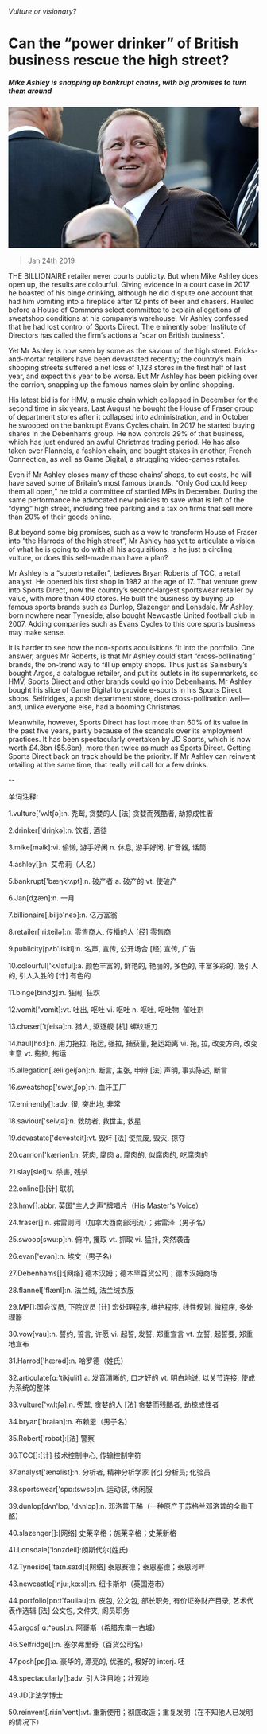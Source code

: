 ###### Vulture or visionary?

# Can the “power drinker” of British business rescue the high street? 

##### Mike Ashley is snapping up bankrupt chains, with big promises to turn them around 

![image](images/20190126_BRP001_0.jpg) 

> Jan 24th 2019 

 

THE BILLIONAIRE retailer never courts publicity. But when Mike Ashley does open up, the results are colourful. Giving evidence in a court case in 2017 he boasted of his binge drinking, although he did dispute one account that had him vomiting into a fireplace after 12 pints of beer and chasers. Hauled before a House of Commons select committee to explain allegations of sweatshop conditions at his company’s warehouse, Mr Ashley confessed that he had lost control of Sports Direct. The eminently sober Institute of Directors has called the firm’s actions a “scar on British business”. 

Yet Mr Ashley is now seen by some as the saviour of the high street. Bricks-and-mortar retailers have been devastated recently; the country’s main shopping streets suffered a net loss of 1,123 stores in the first half of last year, and expect this year to be worse. But Mr Ashley has been picking over the carrion, snapping up the famous names slain by online shopping. 

His latest bid is for HMV, a music chain which collapsed in December for the second time in six years. Last August he bought the House of Fraser group of department stores after it collapsed into administration, and in October he swooped on the bankrupt Evans Cycles chain. In 2017 he started buying shares in the Debenhams group. He now controls 29% of that business, which has just endured an awful Christmas trading period. He has also taken over Flannels, a fashion chain, and bought stakes in another, French Connection, as well as Game Digital, a struggling video-games retailer. 

Even if Mr Ashley closes many of these chains’ shops, to cut costs, he will have saved some of Britain’s most famous brands. “Only God could keep them all open,” he told a committee of startled MPs in December. During the same performance he advocated new policies to save what is left of the “dying” high street, including free parking and a tax on firms that sell more than 20% of their goods online. 

But beyond some big promises, such as a vow to transform House of Fraser into “the Harrods of the high street”, Mr Ashley has yet to articulate a vision of what he is going to do with all his acquisitions. Is he just a circling vulture, or does this self-made man have a plan? 

Mr Ashley is a “superb retailer”, believes Bryan Roberts of TCC, a retail analyst. He opened his first shop in 1982 at the age of 17. That venture grew into Sports Direct, now the country’s second-largest sportswear retailer by value, with more than 400 stores. He built the business by buying up famous sports brands such as Dunlop, Slazenger and Lonsdale. Mr Ashley, born nowhere near Tyneside, also bought Newcastle United football club in 2007. Adding companies such as Evans Cycles to this core sports business may make sense. 

It is harder to see how the non-sports acquisitions fit into the portfolio. One answer, argues Mr Roberts, is that Mr Ashley could start “cross-pollinating” brands, the on-trend way to fill up empty shops. Thus just as Sainsbury’s bought Argos, a catalogue retailer, and put its outlets in its supermarkets, so HMV, Sports Direct and other brands could go into Debenhams. Mr Ashley bought his slice of Game Digital to provide e-sports in his Sports Direct shops. Selfridges, a posh department store, does cross-pollination well—and, unlike everyone else, had a booming Christmas. 

Meanwhile, however, Sports Direct has lost more than 60% of its value in the past five years, partly because of the scandals over its employment practices. It has been spectacularly overtaken by JD Sports, which is now worth £4.3bn ($5.6bn), more than twice as much as Sports Direct. Getting Sports Direct back on track should be the priority. If Mr Ashley can reinvent retailing at the same time, that really will call for a few drinks. 

-- 

 单词注释:

1.vulture['vʌltʃә]:n. 秃鹫, 贪婪的人 [法] 贪婪而残酷者, 劫掠成性者 

2.drinker['driŋkә]:n. 饮者, 酒徒 

3.mike[maik]:vi. 偷懒, 游手好闲 n. 休息, 游手好闲, 扩音器, 话筒 

4.ashley[]:n. 艾希莉（人名） 

5.bankrupt['bæŋkrʌpt]:n. 破产者 a. 破产的 vt. 使破产 

6.Jan[dʒæn]:n. 一月 

7.billionaire[.biljә'nєә]:n. 亿万富翁 

8.retailer['ri:teilә]:n. 零售商人, 传播的人 [经] 零售商 

9.publicity[pʌb'lisiti]:n. 名声, 宣传, 公开场合 [经] 宣传, 广告 

10.colourful['kʌlәful]:a. 颜色丰富的, 鲜艳的, 艳丽的, 多色的, 丰富多彩的, 吸引人的, 引人入胜的 [计] 有色的 

11.binge[bindʒ]:n. 狂闹, 狂欢 

12.vomit['vɒmit]:vt. 吐出, 呕吐 vi. 呕吐 n. 呕吐, 呕吐物, 催吐剂 

13.chaser['tʃeisә]:n. 猎人, 驱逐舰 [机] 螺纹钣刀 

14.haul[hɒ:l]:n. 用力拖拉, 拖运, 强拉, 捕获量, 拖运距离 vi. 拖, 拉, 改变方向, 改变主意 vt. 拖拉, 拖运 

15.allegation[.æli'geiʃәn]:n. 断言, 主张, 申辩 [法] 声明, 事实陈述, 断言 

16.sweatshop['swet,ʃɔp]:n. 血汗工厂 

17.eminently[]:adv. 很, 突出地, 非常 

18.saviour['seivjә]:n. 救助者, 救世主, 救星 

19.devastate['devәsteit]:vt. 毁坏 [法] 使荒废, 毁灭, 掠夺 

20.carrion['kæriәn]:n. 死肉, 腐肉 a. 腐肉的, 似腐肉的, 吃腐肉的 

21.slay[slei]:v. 杀害, 残杀 

22.online[]:[计] 联机 

23.hmv[]:abbr. 英国"主人之声"牌唱片（His Master's Voice） 

24.fraser[]:n. 弗雷则河（加拿大西南部河流）；弗雷泽（男子名） 

25.swoop[swu:p]:n. 俯冲, 攫取 vt. 抓取 vi. 猛扑, 突然袭击 

26.evan['evən]:n. 埃文（男子名） 

27.Debenhams[]:[网络] 德本汉姆；德本罕百货公司；德本汉姆商场 

28.flannel['flænl]:n. 法兰绒, 法兰绒衣服 

29.MP[]:国会议员, 下院议员 [计] 宏处理程序, 维护程序, 线性规划, 微程序, 多处理器 

30.vow[vau]:n. 誓约, 誓言, 许愿 vi. 起誓, 发誓, 郑重宣言 vt. 立誓, 起誓要, 郑重地宣布 

31.Harrod['hærəd]:n. 哈罗德（姓氏） 

32.articulate[ɑ:'tikjulit]:a. 发音清晰的, 口才好的 vt. 明白地说, 以关节连接, 使成为系统的整体 

33.vulture['vʌltʃә]:n. 秃鹫, 贪婪的人 [法] 贪婪而残酷者, 劫掠成性者 

34.bryan['braiәn]:n. 布赖恩（男子名） 

35.Robert['rɔbәt]:[法] 警察 

36.TCC[]:[计] 技术控制中心, 传输控制字符 

37.analyst['ænәlist]:n. 分析者, 精神分析学家 [化] 分析员; 化验员 

38.sportswear['spɒ:tswєә]:n. 运动装, 休闲服 

39.dunlop[dʌn'lɔp, 'dʌnlɔp]:n. 邓洛普干酪（一种原产于苏格兰邓洛普的全脂干酪） 

40.slazenger[]:[网络] 史莱辛格；施莱辛格；史莱新格 

41.Lonsdale['lɔnzdeil]:朗斯代尔(姓氏) 

42.Tyneside['taɪn.saɪd]:[网络] 泰恩赛德；泰恩塞德；泰恩河畔 

43.newcastle['nju:,kɑ:sl]:n. 纽卡斯尔（英国港市） 

44.portfolio[pɒ:t'fәuliәu]:n. 皮包, 公文包, 部长职务, 有价证券财产目录, 艺术代表作选辑 [法] 公文包, 文件夹, 阁员职务 

45.argos['ɑ:^әus]:n. 阿哥斯（希腊东南一古城） 

46.Selfridge[]:n. 塞尔弗里奇（百货公司名） 

47.posh[pɒʃ]:a. 豪华的, 漂亮的, 优雅的, 极好的 interj. 呸 

48.spectacularly[]:adv. 引人注目地；壮观地 

49.JD[]:法学博士 

50.reinvent[.ri:in'vent]:vt. 重新使用；彻底改造；重复发明（在不知他人已发明的情况下） 

